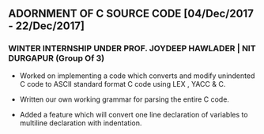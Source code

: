 ## ADORNMENT OF C SOURCE CODE [04/Dec/2017 - 22/Dec/2017]

### WINTER INTERNSHIP UNDER PROF. JOYDEEP HAWLADER | NIT DURGAPUR (Group Of 3)

- Worked on implementing a code which converts and modify unindented C code to ASCII standard format C code using LEX  , YACC & C.

- Written our own working grammar for parsing the entire C code.

- Added a feature which will convert one line declaration of variables to multiline declaration with indentation.